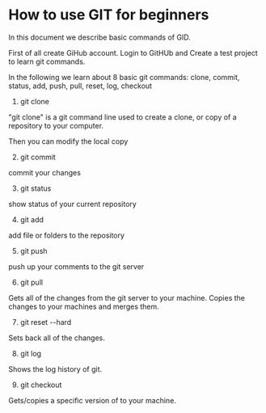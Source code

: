 # How to use GIT for beginners
In this document we describe basic commands of GID.

First of all create GiHub account.
Login to GitHUb and Create a test project to learn git commands.

In the following we learn about 8 basic git commands:
clone, commit, status, add, push, pull, reset, log, checkout

1. git clone

"git clone" is a git command line used to create a clone, or copy of a repository
to your computer.

Then you can modify the local copy

2. git commit

commit your changes

3. git status

show status of your current repository

4. git add

add file or folders to the repository

5. git push

push up your comments to the git server

6. git pull

Gets all of the changes from the git server to your machine.
Copies the changes to your machines and merges them.

7. git reset --hard

Sets back all of the changes.

8. git log

Shows the log history of git.

9. git checkout

Gets/copies a specific version of to your machine.

